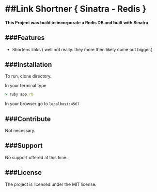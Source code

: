 ##Link Shortner { Sinatra - Redis }
========

#### This Project was build to incorporate a Redis DB and built with Sinatra

###Features
--------

- Shortens links ( well not really. they more then likely come out bigger.)

###Installation
------------

To run, clone directory.

In your terminal type
``` Ruby
> ruby app.rb
```

In your browser go to
`localhost:4567`

###Contribute
----------
Not necessary.


###Support
-------

No support offered at this time.

###License
-------

The project is licensed under the MIT license.

